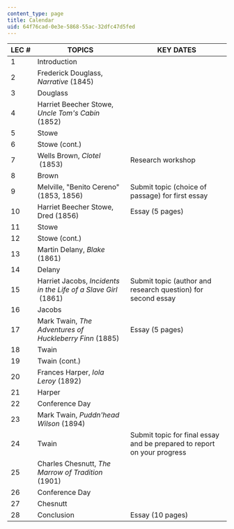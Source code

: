 ```yaml
---
content_type: page
title: Calendar
uid: 64f76cad-0e3e-5868-55ac-32dfc47d5fed
---
```


| LEC # | TOPICS | KEY DATES |
| --- | --- | --- |
| 1 | Introduction | &nbsp; |
| 2 | Frederick Douglass, _Narrative_ (1845) | &nbsp; |
| 3 | Douglass | &nbsp; |
| 4 | Harriet Beecher Stowe, _Uncle Tom's Cabin_ (1852) | &nbsp; |
| 5 | Stowe | &nbsp; |
| 6 | Stowe (cont.) | &nbsp; |
| 7 | Wells Brown, _Clotel_  (1853) | Research workshop |
| 8 | Brown | &nbsp; |
| 9 | Melville, "Benito Cereno" (1853, 1856) | Submit topic (choice of passage) for first essay |
| 10 | Harriet Beecher Stowe, Dred (1856) | Essay (5 pages) |
| 11 | Stowe | &nbsp; |
| 12 | Stowe (cont.) | &nbsp; |
| 13 | Martin Delany, _Blake_ (1861) | &nbsp; |
| 14 | Delany | &nbsp; |
| 15 | Harriet Jacobs, _Incidents in the Life of a Slave Girl_  (1861) | Submit topic (author and research question) for second essay |
| 16 | Jacobs | &nbsp; |
| 17 | Mark Twain, _The Adventures of_ _Huckleberry Finn_ (1885) | Essay (5 pages) |
| 18 | Twain | &nbsp; |
| 19 | Twain (cont.) | &nbsp; |
| 20 | Frances Harper, _Iola Leroy_ (1892) | &nbsp; |
| 21 | Harper | &nbsp; |
| 22 | Conference Day | &nbsp; |
| 23 | Mark Twain, _Puddn'head Wilson_ (1894) | &nbsp; |
| 24 | Twain | Submit topic for final essay and be prepared to report on your progress |
| 25 | Charles Chesnutt, _The Marrow of Tradition_ (1901) | &nbsp; |
| 26 | Conference Day | &nbsp; |
| 27 | Chesnutt | &nbsp; |
| 28 | Conclusion | Essay (10 pages)